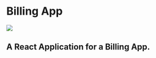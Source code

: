 # Billing App

![](https://i.ibb.co/4f9kWWk/fill-forms.png)

## A React Application for a Billing App.
